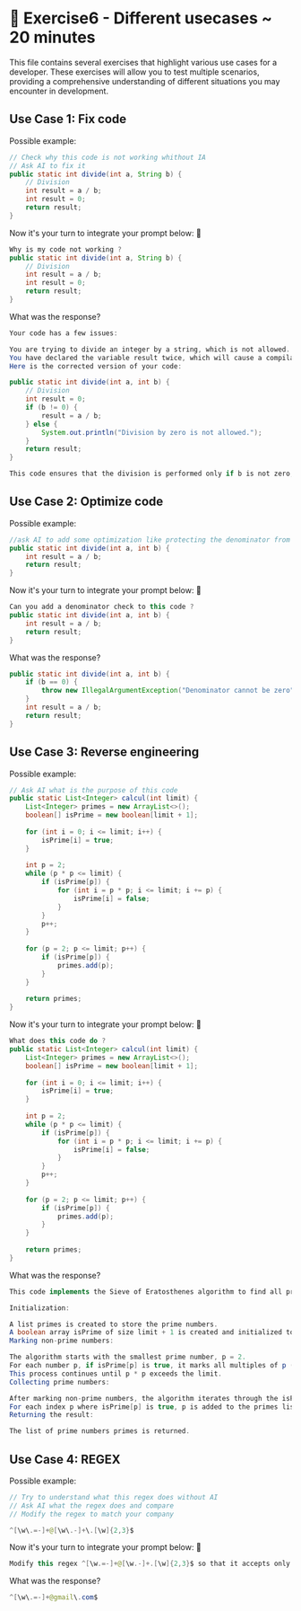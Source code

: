 # 📝 Exercise6 - Different usecases ~ 20 minutes
This file contains several exercises that highlight various use cases for a developer. These exercises will allow you to test multiple scenarios, providing a comprehensive understanding of different situations you may encounter in development.

## Use Case 1: Fix code
Possible example:
```java
// Check why this code is not working whithout IA
// Ask AI to fix it
public static int divide(int a, String b) {
    // Division
    int result = a / b;
    int result = 0;
    return result;
}
```

Now it's your turn to integrate your prompt below: 👀
```java
Why is my code not working ?
public static int divide(int a, String b) {
    // Division
    int result = a / b;
    int result = 0;
    return result;
}
```

What was the response?
```java
Your code has a few issues:

You are trying to divide an integer by a string, which is not allowed.
You have declared the variable result twice, which will cause a compilation error.
Here is the corrected version of your code:

public static int divide(int a, int b) {
    // Division
    int result = 0;
    if (b != 0) {
        result = a / b;
    } else {
        System.out.println("Division by zero is not allowed.");
    }
    return result;
}

This code ensures that the division is performed only if b is not zero, and it handles the case where b is zero by printing an error message.
```

## Use Case 2: Optimize code
Possible example:
```java
//ask AI to add some optimization like protecting the denominator from 0
public static int divide(int a, int b) {
    int result = a / b;
    return result;
}

```

Now it's your turn to integrate your prompt below: 👀
```java
Can you add a denominator check to this code ?
public static int divide(int a, int b) {
    int result = a / b;
    return result;
}
```

What was the response?
```java
public static int divide(int a, int b) {
    if (b == 0) {
        throw new IllegalArgumentException("Denominator cannot be zero");
    }
    int result = a / b;
    return result;
}
```

## Use Case 3: Reverse engineering
Possible example:
```java
// Ask AI what is the purpose of this code
public static List<Integer> calcul(int limit) {
    List<Integer> primes = new ArrayList<>();
    boolean[] isPrime = new boolean[limit + 1];
    
    for (int i = 0; i <= limit; i++) {
        isPrime[i] = true;
    }
    
    int p = 2;
    while (p * p <= limit) {
        if (isPrime[p]) {
            for (int i = p * p; i <= limit; i += p) {
                isPrime[i] = false;
            }
        }
        p++;
    }
    
    for (p = 2; p <= limit; p++) {
        if (isPrime[p]) {
            primes.add(p);
        }
    }
    
    return primes;
}

```

Now it's your turn to integrate your prompt below: 👀
```java
What does this code do ?
public static List<Integer> calcul(int limit) {
    List<Integer> primes = new ArrayList<>();
    boolean[] isPrime = new boolean[limit + 1];
    
    for (int i = 0; i <= limit; i++) {
        isPrime[i] = true;
    }
    
    int p = 2;
    while (p * p <= limit) {
        if (isPrime[p]) {
            for (int i = p * p; i <= limit; i += p) {
                isPrime[i] = false;
            }
        }
        p++;
    }
    
    for (p = 2; p <= limit; p++) {
        if (isPrime[p]) {
            primes.add(p);
        }
    }
    
    return primes;
}
```

What was the response?
```java
This code implements the Sieve of Eratosthenes algorithm to find all prime numbers up to a given limit. Here's a step-by-step explanation:

Initialization:

A list primes is created to store the prime numbers.
A boolean array isPrime of size limit + 1 is created and initialized to true. This array will be used to mark non-prime numbers.
Marking non-prime numbers:

The algorithm starts with the smallest prime number, p = 2.
For each number p, if isPrime[p] is true, it marks all multiples of p (starting from p * p) as false in the isPrime array.
This process continues until p * p exceeds the limit.
Collecting prime numbers:

After marking non-prime numbers, the algorithm iterates through the isPrime array.
For each index p where isPrime[p] is true, p is added to the primes list.
Returning the result:

The list of prime numbers primes is returned.
```

## Use Case 4: REGEX
Possible example:
```java
// Try to understand what this regex does without AI
// Ask AI what the regex does and compare
// Modify the regex to match your company

^[\w\.=-]+@[\w\.-]+\.[\w]{2,3}$
```

Now it's your turn to integrate your prompt below: 👀
```java
Modify this regex ^[\w.=-]+@[\w.-]+.[\w]{2,3}$ so that it accepts only strings that finish by "@gmail.com"
```

What was the response?
```java
^[\w\.=-]+@gmail\.com$
```
